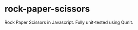 rock-paper-scissors
===================

Rock Paper Scissors in Javascript. Fully unit-tested using Qunit.